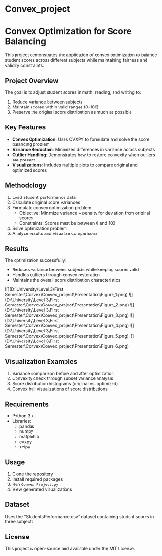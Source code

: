 # Convex_project
# Convex Optimization for Score Balancing

This project demonstrates the application of convex optimization to balance student scores across different subjects while maintaining fairness and validity constraints.

## Project Overview

The goal is to adjust student scores in math, reading, and writing to:
1. Reduce variance between subjects
2. Maintain scores within valid ranges (0-100)
3. Preserve the original score distribution as much as possible

## Key Features

- **Convex Optimization**: Uses CVXPY to formulate and solve the score balancing problem
- **Variance Reduction**: Minimizes differences in variance across subjects
- **Outlier Handling**: Demonstrates how to restore convexity when outliers are present
- **Visualizations**: Includes multiple plots to compare original and optimized scores

## Methodology

1. Load student performance data
2. Calculate original score variances
3. Formulate convex optimization problem:
   - Objective: Minimize variance + penalty for deviation from original scores
   - Constraints: Scores must be between 0 and 100
4. Solve optimization problem
5. Analyze results and visualize comparisons

## Results

The optimization successfully:
- Reduces variance between subjects while keeping scores valid
- Handles outliers through convex restoration
- Maintains the overall score distribution characteristics

![](D:\University\Level 3\First Semester\Convex\Convex_project\Presentation\Figure_1.png)
![](D:\University\Level 3\First Semester\Convex\Convex_project\Presentation\Figure_2.png)
![](D:\University\Level 3\First Semester\Convex\Convex_project\Presentation\Figure_3.png)
![](D:\University\Level 3\First Semester\Convex\Convex_project\Presentation\Figure_4.png)
![](D:\University\Level 3\First Semester\Convex\Convex_project\Presentation\Figure_5.png)
![](D:\University\Level 3\First Semester\Convex\Convex_project\Presentation\Figure_6.png)


## Visualization Examples

1. Variance comparison before and after optimization
2. Convexity check through subset variance analysis
3. Score distribution histograms (original vs. optimized)
4. Convex hull visualizations of score distributions

## Requirements

- Python 3.x
- Libraries:
  - pandas
  - numpy
  - matplotlib
  - cvxpy
  - scipy

## Usage

1. Clone the repository
2. Install required packages
3. Run `Convex Project.py`
4. View generated visualizations

## Dataset

Uses the "StudentsPerformance.csv" dataset containing student scores in three subjects.

## License

This project is open-source and available under the MIT License.